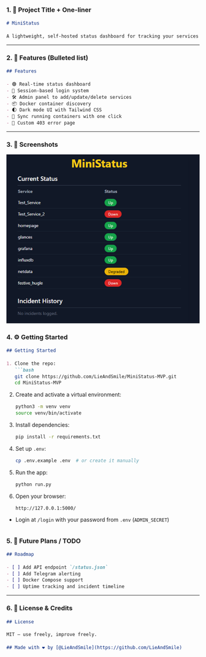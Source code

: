 ### 1. 📛 Project Title + One-liner

```markdown
# MiniStatus

A lightweight, self-hosted status dashboard for tracking your services — Docker-aware, dark-themed, and DevOps-friendly.
```

---

### 2. 🚀 Features (Bulleted list)

```markdown
## Features

- 🟢 Real-time status dashboard
- 🔐 Session-based login system
- 🛠 Admin panel to add/update/delete services
- 📦 Docker container discovery
- 🌓 Dark mode UI with Tailwind CSS
- 📡 Sync running containers with one click
- 🔧 Custom 403 error page
```

---

### 3. 📸 Screenshots 
![MiniStatus Dashboard](./docs/preview.png)


### 4. ⚙️ Getting Started

```markdown
## Getting Started

1. Clone the repo:
   ```bash
   git clone https://github.com/LieAndSmile/MiniStatus-MVP.git
   cd MiniStatus-MVP
   ```

2. Create and activate a virtual environment:
   ```bash
   python3 -m venv venv
   source venv/bin/activate
   ```

3. Install dependencies:
   ```bash
   pip install -r requirements.txt
   ```

4. Set up `.env`:
   ```bash
   cp .env.example .env  # or create it manually
   ```

5. Run the app:
   ```bash
   python run.py
   ```

6. Open your browser:
   ```
   http://127.0.0.1:5000/
   ```

- Login at `/login` with your password from `.env` (`ADMIN_SECRET`)
```
 ```
### 5. 🧩 Future Plans / TODO

```markdown
## Roadmap

- [ ] Add API endpoint `/status.json`
- [ ] Add Telegram alerting
- [ ] Docker Compose support
- [ ] Uptime tracking and incident timeline
```

---

### 6. 📜 License & Credits

```markdown
## License

MIT — use freely, improve freely.

## Made with ❤️ by [@LieAndSmile](https://github.com/LieAndSmile)
```
